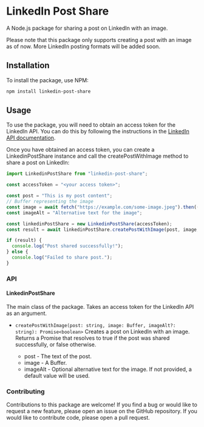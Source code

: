 # LinkedIn Post Share
A Node.js package for sharing a post on LinkedIn with an image.

Please note that this package only supports creating a post with an image as of now. More LinkedIn posting formats will be added soon.

## Installation
To install the package, use NPM:

```bash
npm install linkedin-post-share
``` 

## Usage
To use the package, you will need to obtain an access token for the LinkedIn API. You can do this by following the instructions in the [LinkedIn API documentation](https://learn.microsoft.com/en-us/linkedin/shared/authentication/authorization-code-flow).

Once you have obtained an access token, you can create a LinkedinPostShare instance and call the createPostWithImage method to share a post on LinkedIn:

```javascript
import LinkedinPostShare from "linkedin-post-share";

const accessToken = "<your access token>";

const post = "This is my post content";
// Buffer representing the image
const image = await fetch("https://example.com/some-image.jpeg").then((response) => response.buffer()); ;
const imageAlt = "Alternative text for the image";

const linkedinPostShare = new LinkedinPostShare(accessToken);
const result = await linkedinPostShare.createPostWithImage(post, image, imageAlt);

if (result) {
  console.log("Post shared successfully!");
} else {
  console.log("Failed to share post.");
}
```
### API
#### LinkedinPostShare

The main class of the package. Takes an access token for the LinkedIn API as an argument.

- `createPostWithImage(post: string, image: Buffer, imageAlt?: string): Promise<boolean>`
Creates a post on LinkedIn with an image. Returns a Promise that resolves to true if the post was shared successfully, or false otherwise.

    - post - The text of the post.
    - image - A Buffer.
    - imageAlt - Optional alternative text for the image. If not provided, a default value will be used.

### Contributing

Contributions to this package are welcome! If you find a bug or would like to request a new feature, please open an issue on the GitHub repository. If you would like to contribute code, please open a pull request.